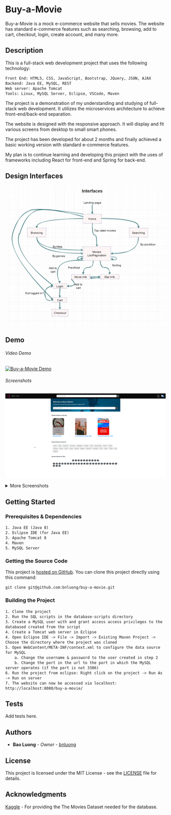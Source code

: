 # Buy-a-Movie

Buy-a-Movie is a mock e-commerce website that sells movies. The website has
standard e-commerce features such as searching, browsing, add to cart, checkout,
login, create account, and many more.

## Description

This is a full-stack web development project that uses the following technology:

    Front End: HTML5, CSS, JavaScript, Bootstrap, JQuery, JSON, AJAX
    Backend: Java EE, MySQL, REST
    Web server: Apache Tomcat
    Tools: Linux, MySQL Server, Eclipse, VSCode, Maven

The project is a demonstration of my understanding and studying of full-stack
web development. It utilizes the microservices architecture to achieve
front-end/back-end separation.

The website is designed with the responsive approach. It will display and fit
various screens from desktop to small smart phones.

The project has been developed for about 2 months and finally achieved a basic
working version with standard e-commerce features.

My plan is to continue learning and developing this project with the uses of
frameworks including React for front-end and Spring for back-end.

## Design Interfaces

![Interfaces](/design_interfaces.png?raw=true 'Interfaces')

## Demo

###### Video Demo

[![Buy-a-Movie Demo](http://img.youtube.com/vi/idoEeiNtcgw/0.jpg)](http://www.youtube.com/watch?v=idoEeiNtcgw "Buy-a-Movie Demo")

###### Screenshots

![Homepage](screenshots/homepage.png?raw=true 'Homepage')

<details>
<summary>More Screenshots</summary>

###### Browsing Page

![Browsing](screenshots/browse.png?raw=true 'Browsing')

###### Searching Page

![Searching](screenshots/search.png?raw=true 'Searching')

###### Movie Page

![Movie Info](screenshots/movie-info.png?raw=true 'Movie Info')

###### Star Page

![Star Info](screenshots/star-info.png?raw=true 'Star Info')

###### Login Page

![Login](screenshots/login.png?raw=true 'Login')

###### Create Account Page

![Register](screenshots/register.png?raw=true 'Register')

###### Cart Page

![Cart](screenshots/cart.png?raw=true 'Cart')

###### Checkout Page

![Checkout](screenshots/checkout.png?raw=true 'Checkout')

</details>

## Getting Started

### Prerequisites & Dependencies

```
1. Java EE (Java 8)
2. Eclipse IDE (for Java EE)
3. Apache Tomcat 8
4. Maven
5. MySQL Server
```

### Getting the Source Code

This project is [hosted on GitHub](https://github.com/bnluong/buy-a-movie). You
can clone this project directly using this command:

```
git clone git@github.com:bnluong/buy-a-movie.git
```

### Building the Project

```
1. Clone the project
2. Run the SQL scripts in the database-scripts directory
3. Create a MySQL user with and grant access access privileges to the databased created from the script
4. Create a Tomcat web server in Eclipse
4. Open Eclipse IDE -> File -> Import -> Existing Maven Project -> Choose the directory where the project was cloned
5. Open WebContent/META-INF/context.xml to configure the data source for MySQL
    a. Change the username & password to the user created in step 2
    b. Change the port in the url to the port in which the MySQL server operates (if the port is not 3306)
6. Run the project from eclipse: Right click on the project -> Run As -> Run on server
7. The website can now be accessed via localhost: http://localhost:8080/buy-a-movie/
```

## Tests

Add tests here.

## Authors

-   **Bao Luong** - _Owner_ - [bnluong](https://github.com/bnluong)

## License

This project is licensed under the MIT License - see the [LICENSE](LICENSE) file
for details.

## Acknowledgments

[Kaggle](https://www.kaggle.com/rounakbanik/the-movies-dataset?select=credits.csv) -
For providing the The Movies Dataset needed for the database.
